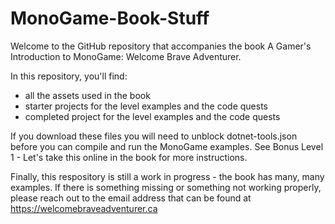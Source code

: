 # MonoGame-Book-Stuff

Welcome to the GitHub repository that accompanies the book A Gamer's Introduction to MonoGame: Welcome Brave Adventurer.

In this repository, you'll find:

* all the assets used in the book
* starter projects for the level examples and the code quests
* completed project for the level examples and the code quests

If you download these files you will need to unblock dotnet-tools.json before you can compile and run the MonoGame examples. See Bonus Level 1 - Let's take this online in the book for more instructions.

Finally, this respository is still a work in progress - the book has many, many examples. If there is something missing or something not working properly, please reach out to the email address that can be found at https://welcomebraveadventurer.ca



